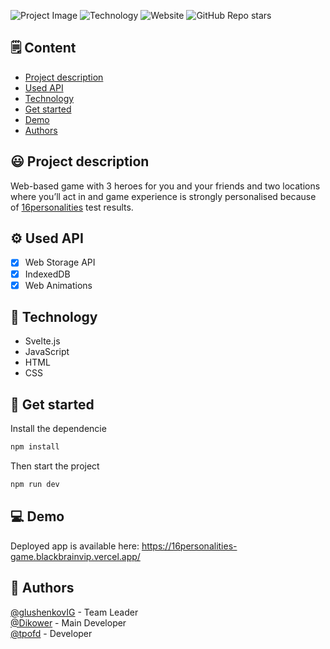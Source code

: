 ![Project Image](https://static.neris-assets.com/images/homepage/community.svg)
![Technology](https://img.shields.io/badge/svelte-svelte--v3-red) ![Website](https://img.shields.io/website?down_message=demo&up_color=blue&up_message=demo&url=https%3A%2F%2F16personalities-game.blackbrainvip.vercel.app%2F) ![GitHub Repo stars](https://img.shields.io/github/stars/tpofd/16personalities-game?style=social)

## 🗒 Content
* [Project description](https://github.com/tpofd/16personalities-game/blob/main/README.md#project-description)
* [Used API](https://github.com/tpofd/16personalities-game/blob/main/README.md#used-api)
* [Technology](https://github.com/tpofd/16personalities-game/blob/main/README.md#technology)
* [Get started](https://github.com/tpofd/16personalities-game/blob/main/README.md#get-started)
* [Demo](https://github.com/tpofd/16personalities-game/blob/main/README.md#demo)
* [Authors](https://github.com/tpofd/16personalities-game/blob/main/README.md#demo)

## 😃 Project description

Web-based game with 3 heroes for you and your friends and two locations where you’ll act in and game experience is strongly personalised because of [16personalities](https://www.16personalities.com/) test results.

## ⚙️ Used API

* [x] Web Storage API
* [x] IndexedDB
* [x] Web Animations

## 🔧 Technology

* Svelte.js
* JavaScript
* HTML
* CSS

## 🚀 Get started

Install the dependencie

```bash
npm install
```

Then start the project

```bash
npm run dev
```

## 💻 Demo

Deployed app is available here: https://16personalities-game.blackbrainvip.vercel.app/

## 🧓 Authors

[@glushenkovIG](https://github.com/glushenkovIG) - Team Leader  
[@Dikower](https://github.com/Dikower) - Main Developer  
[@tpofd](https://github.com/tpofd) - Developer
